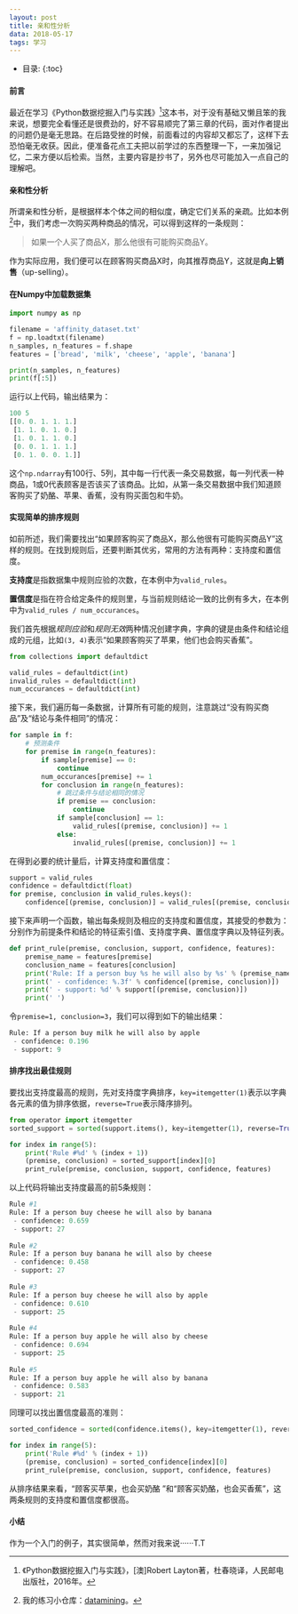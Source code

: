 ```yaml
---
layout: post
title: 亲和性分析
data: 2018-05-17
tags: 学习
---
```

* 目录:
{:toc}

#### 前言
最近在学习《Python数据挖掘入门与实践》[^1]这本书，对于没有基础又懒且笨的我来说，想要完全看懂还是很费劲的，好不容易顺完了第三章的代码，面对作者提出的问题仍是毫无思路。在后路受挫的时候，前面看过的内容却又都忘了，这样下去恐怕毫无收获。因此，便准备花点工夫把以前学过的东西整理一下，一来加强记忆，二来方便以后检索。当然，主要内容是抄书了，另外也尽可能加入一点自己的理解吧。

#### 亲和性分析
所谓亲和性分析，是根据样本个体之间的相似度，确定它们关系的亲疏。比如本例[^2]中，我们考虑一次购买两种商品的情况，可以得到这样的一条规则：
>如果一个人买了商品X，那么他很有可能购买商品Y。

作为实际应用，我们便可以在顾客购买商品X时，向其推荐商品Y，这就是**向上销售**（up-selling）。

#### 在Numpy中加载数据集
```python
import numpy as np

filename = 'affinity_dataset.txt'
f = np.loadtxt(filename)
n_samples, n_features = f.shape
features = ['bread', 'milk', 'cheese', 'apple', 'banana']

print(n_samples, n_features)
print(f[:5])
```
运行以上代码，输出结果为：
```python
100 5
[[0. 0. 1. 1. 1.]
 [1. 1. 0. 1. 0.]
 [1. 0. 1. 1. 0.]
 [0. 0. 1. 1. 1.]
 [0. 1. 0. 0. 1.]]
```
这个`np.ndarray`有100行、5列，其中每一行代表一条交易数据，每一列代表一种商品，1或0代表顾客是否该买了该商品。比如，从第一条交易数据中我们知道顾客购买了奶酪、苹果、香蕉，没有购买面包和牛奶。

#### 实现简单的排序规则
如前所述，我们需要找出“如果顾客购买了商品X，那么他很有可能购买商品Y”这样的规则。在找到规则后，还要判断其优劣，常用的方法有两种：支持度和置信度。

**支持度**是指数据集中规则应验的次数，在本例中为`valid_rules`。

**置信度**是指在符合给定条件的规则里，与当前规则结论一致的比例有多大，在本例中为`valid_rules / num_occurances`。

我们首先根据*规则应验*和*规则无效*两种情况创建字典，字典的键是由条件和结论组成的元组，比如`(3, 4)`表示“如果顾客购买了苹果，他们也会购买香蕉”。
```python
from collections import defaultdict

valid_rules = defaultdict(int)
invalid_rules = defaultdict(int)
num_occurances = defaultdict(int)
```
接下来，我们遍历每一条数据，计算所有可能的规则，注意跳过“没有购买商品”及“结论与条件相同”的情况：
```python
for sample in f:
    # 预测条件
    for premise in range(n_features):
        if sample[premise] == 0:
            continue
        num_occurances[premise] += 1
        for conclusion in range(n_features):
            # 跳过条件与结论相同的情况
            if premise == conclusion:
                continue
            if sample[conclusion] == 1:
                valid_rules[(premise, conclusion)] += 1
            else:
                invalid_rules[(premise, conclusion)] += 1
```
在得到必要的统计量后，计算支持度和置信度：
```python
support = valid_rules
confidence = defaultdict(float)
for premise, conclusion in valid_rules.keys():
    confidence[(premise, conclusion)] = valid_rules[(premise, conclusion)] / num_occurances[premise]
```
接下来声明一个函数，输出每条规则及相应的支持度和置信度，其接受的参数为：分别作为前提条件和结论的特征索引值、支持度字典、置信度字典以及特征列表。
```python
def print_rule(premise, conclusion, support, confidence, features):
    premise_name = features[premise]
    conclusion_name = features[conclusion]
    print('Rule: If a person buy %s he will also by %s' % (premise_name, conclusion_name))
    print(' - confidence: %.3f' % confidence[(premise, conclusion)])
    print(' - support: %d' % support[(premise, conclusion)])
    print(' ')
```
令`premise=1, conclusion=3`，我们可以得到如下的输出结果：
```python
Rule: If a person buy milk he will also by apple
 - confidence: 0.196
 - support: 9
```

#### 排序找出最佳规则
要找出支持度最高的规则，先对支持度字典排序，`key=itemgetter(1)`表示以字典各元素的值为排序依据，`reverse=True`表示降序排列。
```python
from operator import itemgetter
sorted_support = sorted(support.items(), key=itemgetter(1), reverse=True)

for index in range(5):
    print('Rule #%d' % (index + 1))
    (premise, conclusion) = sorted_support[index][0]
    print_rule(premise, conclusion, support, confidence, features)
```
以上代码将输出支持度最高的前5条规则：
```python
Rule #1
Rule: If a person buy cheese he will also by banana
 - confidence: 0.659
 - support: 27
 
Rule #2
Rule: If a person buy banana he will also by cheese
 - confidence: 0.458
 - support: 27
 
Rule #3
Rule: If a person buy cheese he will also by apple
 - confidence: 0.610
 - support: 25
 
Rule #4
Rule: If a person buy apple he will also by cheese
 - confidence: 0.694
 - support: 25
 
Rule #5
Rule: If a person buy apple he will also by banana
 - confidence: 0.583
 - support: 21
```
同理可以找出置信度最高的准则：
```python
sorted_confidence = sorted(confidence.items(), key=itemgetter(1), reverse=True)

for index in range(5):
    print('Rule #%d' % (index + 1))
    (premise, conclusion) = sorted_confidence[index][0]
    print_rule(premise, conclusion, support, confidence, features)
```
从排序结果来看，“顾客买苹果，也会买奶酪 ”和“顾客买奶酪，也会买香蕉”，这两条规则的支持度和置信度都很高。
#### 小结
作为一个入门的例子，其实很简单，然而对我来说······T.T


[^1]: 《Python数据挖掘入门与实践》，[澳]Robert Layton著，杜春晓译，人民邮电出版社，2016年。
[^2]: 我的练习小仓库：[datamining](https://github.com/jubytschu/LearningPython/tree/master/datamining)。